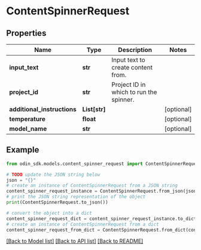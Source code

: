 # ContentSpinnerRequest


## Properties

Name | Type | Description | Notes
------------ | ------------- | ------------- | -------------
**input_text** | **str** | Input text to create content from. | 
**project_id** | **str** | Project ID in which to run the spinner. | 
**additional_instructions** | **List[str]** |  | [optional] 
**temperature** | **float** |  | [optional] 
**model_name** | **str** |  | [optional] 

## Example

```python
from odin_sdk.models.content_spinner_request import ContentSpinnerRequest

# TODO update the JSON string below
json = "{}"
# create an instance of ContentSpinnerRequest from a JSON string
content_spinner_request_instance = ContentSpinnerRequest.from_json(json)
# print the JSON string representation of the object
print(ContentSpinnerRequest.to_json())

# convert the object into a dict
content_spinner_request_dict = content_spinner_request_instance.to_dict()
# create an instance of ContentSpinnerRequest from a dict
content_spinner_request_from_dict = ContentSpinnerRequest.from_dict(content_spinner_request_dict)
```
[[Back to Model list]](../README.md#documentation-for-models) [[Back to API list]](../README.md#documentation-for-api-endpoints) [[Back to README]](../README.md)


